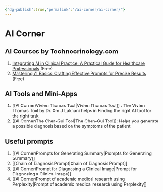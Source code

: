 ```yaml
---
{"dg-publish":true,"permalink":"/ai-corner/ai-corner/"}
---
```


# AI Corner


## AI Courses by Technocrinology.com

1. [Integrating AI in Clinical Practice: A Practical Guide for Healthcare Professionals](https://technocrinology.thinkific.com/courses/ai4clinicaluse) (Free)
2. [Mastering AI Basics: Crafting Effective Prompts for Precise Results](https://technocrinology.thinkific.com/courses/PromptingCourse) (Free)


## AI Tools and Mini-Apps

1.  [[AI Corner/Vivien Thomas Tool\|Vivien Thomas Tool]] : The Vivien Thomas Tool by Dr. Om J Lakhani helps in Finding the right AI tool for the right task
2. [[AI Corner/The Chen-Gui Tool\|The Chen-Gui Tool]]: Helps you generate a possible diagnosis based on the symptoms of the patient


## Useful prompts

1. [[AI Corner/Prompts for Generating Summary\|Prompts for Generating Summary]]
2. [[Chain of Diagnosis Prompt\|Chain of Diagnosis Prompt]]
3. [[AI Corner/Prompt for Diagnosing a Clinical Image\|Prompt for Diagnosing a Clinical Image]]
4. [[AI Corner/Prompt of academic medical research using Perplexity\|Prompt of academic medical research using Perplexity]]